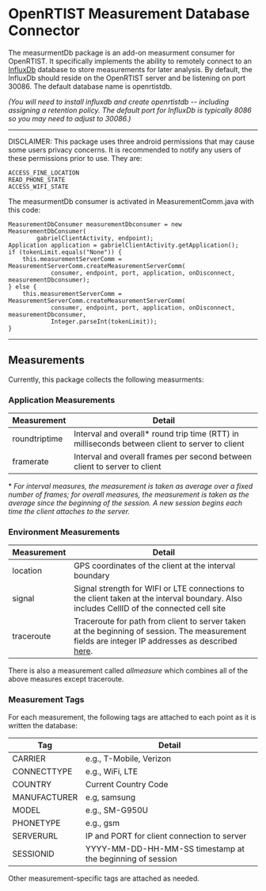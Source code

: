 # OpenRTIST Measurement Database Connector
The measurmentDb package is an add-on measurment consumer for OpenRTIST. It specifically implements the ability to remotely connect to an [InfluxDb](https://www.influxdata.com/products/influxdb-overview/) database to store measurements for later analysis. By default, the InfluxDb should reside on the OpenRTIST server and be listening on port 30086. The default database name is openrtistdb.

*(You will need to install influxdb and create openrtistdb -- including assigning a retention policy. The default port for InfluxDb is typically 8086 so you may need to adjust to 30086.)*

---
DISCLAIMER: This package uses three android permissions that may cause some users privacy concerns. It is recommended to notify any users of these permissions prior to use. They are:
```
ACCESS_FINE_LOCATION
READ_PHONE_STATE
ACCESS_WIFI_STATE
```

The measurmentDb consumer is activated in MeasurementComm.java with this code:

```
MeasurementDbConsumer measurementDbconsumer = new MeasurementDbConsumer(
        gabrielClientActivity, endpoint);
Application application = gabrielClientActivity.getApplication();
if (tokenLimit.equals("None")) {
    this.measurementServerComm = MeasurementServerComm.createMeasurementServerComm(
            consumer, endpoint, port, application, onDisconnect, measurementDbconsumer);
} else {
    this.measurementServerComm = MeasurementServerComm.createMeasurementServerComm(
            consumer, endpoint, port, application, onDisconnect, measurementDbconsumer,
            Integer.parseInt(tokenLimit));
}
```

---

## Measurements
Currently, this package collects the following measurments:
### Application Measurements
|Measurement|Detail|
|-------|----|
|roundtriptime|Interval and overall* round trip time (RTT) in milliseconds between client to server to client|
|framerate|Interval and overall frames per second between client to server to client|

\* *For interval measures, the measurement is taken as average over a fixed number of frames; for overall measures, the measurement is taken as the average since the beginning of the session. A new session begins each time the client attaches to the server.*

### Environment Measurements
|Measurement|Detail|
|-------|----|
|location|GPS coordinates of the client at the interval boundary|
|signal|Signal strength for WIFI or LTE connections to the client taken at the interval boundary. Also includes CellID of the connected cell site|
|traceroute|Traceroute for path from client to server taken at the beginning of session. The measurement fields are integer IP addresses as described [here](http://www.aboutmyip.com/AboutMyXApp/IP2Integer.jsp).|

There is also a measurement called *allmeasure* which combines all of the above measures except traceroute.

### Measurement Tags
For each measurement, the following tags are attached to each point as it is written the database:

|Tag|Detail|
|-------|----|
|CARRIER|e.g., T-Mobile, Verizon|
|CONNECTTYPE|e.g., WiFi, LTE|
|COUNTRY|Current Country Code|
|MANUFACTURER|e.g, samsung|
|MODEL|e.g., SM-G950U|
|PHONETYPE|e.g., gsm|
|SERVERURL|IP and PORT for client connection to server|
|SESSIONID|YYYY-MM-DD-HH-MM-SS timestamp at the beginning of session|

Other measurement-specific tags are attached as needed.

